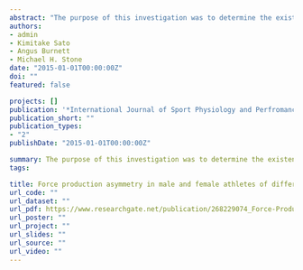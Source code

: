 ```yaml
---
abstract: "The purpose of this investigation was to determine the existence of bilateral strength and force production asymmetry and evaluate possible differences based on sex as well as strength level. Asymmetry was assessed during weight distribution (WtD) testing, unloaded and lightly loaded static (SJ) and countermovement jump (CMJ) testing, and isometric mid-thigh pull (IMTP) strength testing. Subjects included 63 athletes (31 male, 32 female) for WtD, SJ and CMJ tests, while 129 athletes (64 male, 65 female) participated in IMTP testing. Independent samples t tests were used to determine possible differences in asymmetry magnitude between males and females as well as between strong and weak athletes. Cohen's d effect size estimates were also used to estimate difference magnitudes. Statistically different asymmetry levels with moderate to strong effect sizes were seen between males and females in WtD, 0 kg SJ (peak force; PF), 20 kg SJ (peak power; PP), 0 kg CMJ (PF, PP, net impulse), 20 kg CMJ (PF), but no statistical differences were observed in IMTP variables. Dividing the sample into strong and weak groups produced statistically significant differences with strong effect size estimates in IMTP PF and rate of force development and many effect sizes in jump symmetry variables increased. The results of this investigation indicate that females may be more prone to producing forces asymmetrically than males during WtD and jumping tasks. Similarly, weaker athletes displayed more asymmetry than stronger athletes. This may indicate that absolute strength may play a larger role in influencing asymmetry magnitude than sex."
authors:
- admin
- Kimitake Sato
- Angus Burnett
- Michael H. Stone
date: "2015-01-01T00:00:00Z"
doi: ""
featured: false

projects: []
publication: '*International Journal of Sport Physiology and Perfromance*'
publication_short: ""
publication_types:
- "2"
publishDate: "2015-01-01T00:00:00Z"

summary: The purpose of this investigation was to determine the existence of bilateral strength and force production asymmetry and evaluate possible differences based on sex as well as strength level.
tags:

title: Force production asymmetry in male and female athletes of differing strength levels
url_code: ""
url_dataset: ""
url_pdf: https://www.researchgate.net/publication/268229074_Force-Production_Asymmetry_in_Male_and_Female_Athletes_of_Differing_Strength_Levels
url_poster: ""
url_project: ""
url_slides: ""
url_source: ""
url_video: ""
---
```


